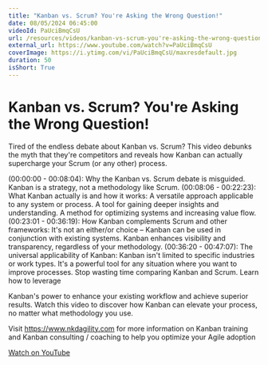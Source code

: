 ```yaml
---
title: "Kanban vs. Scrum? You're Asking the Wrong Question!"
date: 08/05/2024 06:45:00
videoId: PaUciBmqCsU
url: /resources/videos/kanban-vs-scrum-you're-asking-the-wrong-question!
external_url: https://www.youtube.com/watch?v=PaUciBmqCsU
coverImage: https://i.ytimg.com/vi/PaUciBmqCsU/maxresdefault.jpg
duration: 50
isShort: True
---
```


# Kanban vs. Scrum? You're Asking the Wrong Question!

Tired of the endless debate about Kanban vs. Scrum?  This video debunks the myth that they're competitors and reveals how Kanban can actually supercharge your Scrum (or any other) process.

(00:00:00 - 00:08:04): Why the Kanban vs. Scrum debate is misguided. Kanban is a strategy, not a methodology like Scrum.
(00:08:06 - 00:22:23): What Kanban actually is and how it works:
A versatile approach applicable to any system or process.
A tool for gaining deeper insights and understanding.
A method for optimizing systems and increasing value flow.
(00:23:01 - 00:36:19): How Kanban complements Scrum and other frameworks:
It's not an either/or choice – Kanban can be used in conjunction with existing systems.
Kanban enhances visibility and transparency, regardless of your methodology.
(00:36:20 - 00:47:07): The universal applicability of Kanban:
Kanban isn't limited to specific industries or work types.
It's a powerful tool for any situation where you want to improve processes.
Stop wasting time comparing Kanban and Scrum. Learn how to leverage 

Kanban's power to enhance your existing workflow and achieve superior results. Watch this video to discover how Kanban can elevate your process, no matter what methodology you use.

Visit https://www.nkdagility.com for more information on Kanban training and Kanban consulting / coaching to help you optimize your Agile adoption

[Watch on YouTube](https://www.youtube.com/watch?v=PaUciBmqCsU)
